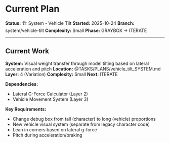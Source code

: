 # Current Plan

**Status:** 🏗️ System - Vehicle Tilt
**Started:** 2025-10-24
**Branch:** system/vehicle-tilt
**Complexity:** Small
**Phase:** GRAYBOX → ITERATE

---

## Current Work

**System:** Visual weight transfer through model tilting based on lateral acceleration and pitch
**Location:** @TASKS/PLANS/vehicle_tilt_SYSTEM.md
**Layer:** 4 (Variation)
**Complexity:** Small
**Next:** ITERATE

**Dependencies:**
- Lateral G-Force Calculator (Layer 2)
- Vehicle Movement System (Layer 3)

**Key Requirements:**
- Change debug box from tall (character) to long (vehicle) proportions
- New vehicle visual system (separate from legacy character code)
- Lean in corners based on lateral g-force
- Pitch during acceleration/braking
